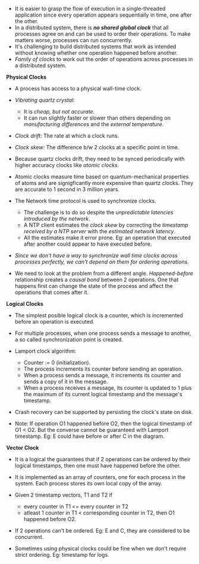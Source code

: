 * It is easier to grasp the flow of execution in a single-threaded application since every operation appears sequentially in time, one after the other.
* In a distributed system, there is ***no shared global clock*** that all processes agree on and can be used to order their operations. To make matters worse, processes can run concurrently.
* It's challenging to build distributed systems that work as intended without knowing whether one operation happened before another.
* *Family of clocks* to work out the order of operations across processes in a distributed system.

**Physical Clocks**
* A process has access to a physical wall-time clock.
* *Vibrating quartz crystal:* 
    * It is *cheap, but not accurate*.
    * It can run slightly faster or slower than others depending on *manufacturing differences* and the *external temperature*.
* *Clock drift:* The rate at which a clock runs.
* *Clock skew:* The difference b/w 2 clocks at a specific point in time.
* Because quartz clocks drift, they need to be synced periodically with higher accuracy clocks like *atomic clocks*.
* Atomic clocks measure time based on quantum-mechanical properties of atoms and are signigficantly more expensive than quartz clocks. They are accurate to 1 second in 3 million years.

* The Network time protocol is used to synchronize clocks.
    * The challenge is to do so despite the *unpredictable latencies introduced by the network*.
    * A NTP client estimates the *clock skew* by correcting the *timestamp received by a NTP server* with the *estimated network latency*.
    * All the estimates make it error prone. Eg: an operation that executed after another could appear to have executed before.

* *Since we don't have a way to synchronize wall time clocks across processes perfectly, we can't depend on them for ordering operations.*

* We need to look at the problem from a different angle. *Happened-before* relationship creates a *causal bond* between 2 operations. One that happens first can change the state of the process and affect the operations that comes after it.

**Logical Clocks**
* The simplest posible logical clock is a counter, which is incremented before an operation is executed.
* For multiple processes, when one process sends a message to another, a so called synchronization point is created.
* Lamport clock algorithm:
    * Counter := 0 (initialization).
    * The process increments its counter before sending an operation.
    * When a process sends a message, it increments its counter and sends a copy of it in the message.
    * When a process receives a message, its counter is updated to 1 plus the maximum of its current logical timestamp and the message's timestamp.
* Crash recovery can be supported by persisting the clock's state on disk.

* Note: If operation O1 happened before O2, then the logical timestamp of O1 < O2. But the converse cannot be guaranteed with Lamport timestamp. Eg: E could have before or after C in the diagram.

**Vector Clock**
* It is a logical the guarantees that if 2 operations can be ordered by their logical timestamps, then one must have happened before the other.
* It is implemented as an array of counters, one for each process in the system. Each process stores its own local copy of the array.
* Given 2 timestamp vectors, T1 and T2 if 
    * every counter in T1 <= every counter in T2
    * atleast 1 counter in T1 < corresponding counter in T2, then O1 happened before O2.
* If 2 operations can't be ordered. Eg: E and C, they are considered to be concurrent.

* Sometimes using physical clocks could be fine when we don't require strict ordering. Eg: timestamp for logs.